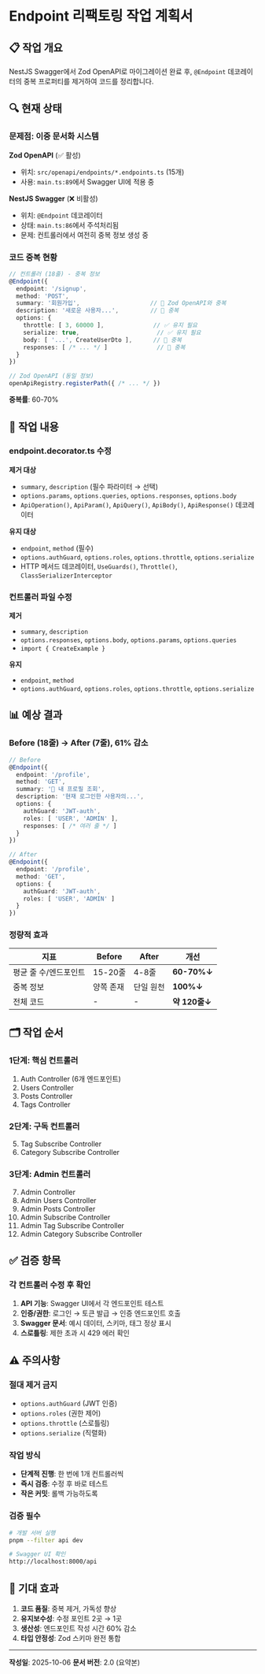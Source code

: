 # Endpoint 리팩토링 작업 계획서

## 📋 작업 개요

NestJS Swagger에서 Zod OpenAPI로 마이그레이션 완료 후, `@Endpoint` 데코레이터의 중복 프로퍼티를 제거하여 코드를 정리합니다.

## 🔍 현재 상태

### 문제점: 이중 문서화 시스템

**Zod OpenAPI** (✅ 활성)
- 위치: `src/openapi/endpoints/*.endpoints.ts` (15개)
- 사용: `main.ts:89`에서 Swagger UI에 적용 중

**NestJS Swagger** (❌ 비활성)
- 위치: `@Endpoint` 데코레이터
- 상태: `main.ts:86`에서 주석처리됨
- 문제: 컨트롤러에서 여전히 중복 정보 생성 중

### 코드 중복 현황

```typescript
// 컨트롤러 (18줄) - 중복 정보
@Endpoint({
  endpoint: '/signup',
  method: 'POST',
  summary: '회원가입',                    // 🔴 Zod OpenAPI와 중복
  description: '새로운 사용자...',         // 🔴 중복
  options: {
    throttle: [ 3, 60000 ],              // ✅ 유지 필요
    serialize: true,                      // ✅ 유지 필요
    body: [ '...', CreateUserDto ],      // 🔴 중복
    responses: [ /* ... */ ]              // 🔴 중복
  }
})

// Zod OpenAPI (동일 정보)
openApiRegistry.registerPath({ /* ... */ })
```

**중복률**: 60-70%

## 🎯 작업 내용

### endpoint.decorator.ts 수정

**제거 대상**
- `summary`, `description` (필수 파라미터 → 선택)
- `options.params`, `options.queries`, `options.responses`, `options.body`
- `ApiOperation()`, `ApiParam()`, `ApiQuery()`, `ApiBody()`, `ApiResponse()` 데코레이터

**유지 대상**
- `endpoint`, `method` (필수)
- `options.authGuard`, `options.roles`, `options.throttle`, `options.serialize`
- HTTP 메서드 데코레이터, `UseGuards()`, `Throttle()`, `ClassSerializerInterceptor`

### 컨트롤러 파일 수정

**제거**
- `summary`, `description`
- `options.responses`, `options.body`, `options.params`, `options.queries`
- `import { CreateExample }`

**유지**
- `endpoint`, `method`
- `options.authGuard`, `options.roles`, `options.throttle`, `options.serialize`

## 📊 예상 결과

### Before (18줄) → After (7줄), **61% 감소**

```typescript
// Before
@Endpoint({
  endpoint: '/profile',
  method: 'GET',
  summary: '👤 내 프로필 조회',
  description: '현재 로그인한 사용자의...',
  options: {
    authGuard: 'JWT-auth',
    roles: [ 'USER', 'ADMIN' ],
    responses: [ /* 여러 줄 */ ]
  }
})

// After
@Endpoint({
  endpoint: '/profile',
  method: 'GET',
  options: {
    authGuard: 'JWT-auth',
    roles: [ 'USER', 'ADMIN' ]
  }
})
```

### 정량적 효과

| 지표 | Before | After | 개선 |
|------|--------|-------|------|
| 평균 줄 수/엔드포인트 | 15-20줄 | 4-8줄 | **60-70%↓** |
| 중복 정보 | 양쪽 존재 | 단일 원천 | **100%↓** |
| 전체 코드 | - | - | **약 120줄↓** |

## 🗂️ 작업 순서

### 1단계: 핵심 컨트롤러
1. Auth Controller (6개 엔드포인트)
2. Users Controller
3. Posts Controller
4. Tags Controller

### 2단계: 구독 컨트롤러
5. Tag Subscribe Controller
6. Category Subscribe Controller

### 3단계: Admin 컨트롤러
7. Admin Controller
8. Admin Users Controller
9. Admin Posts Controller
10. Admin Subscribe Controller
11. Admin Tag Subscribe Controller
12. Admin Category Subscribe Controller

## ✅ 검증 항목

### 각 컨트롤러 수정 후 확인

1. **API 기능**: Swagger UI에서 각 엔드포인트 테스트
2. **인증/권한**: 로그인 → 토큰 발급 → 인증 엔드포인트 호출
3. **Swagger 문서**: 예시 데이터, 스키마, 태그 정상 표시
4. **스로틀링**: 제한 초과 시 429 에러 확인

## ⚠️ 주의사항

### 절대 제거 금지
- `options.authGuard` (JWT 인증)
- `options.roles` (권한 제어)
- `options.throttle` (스로틀링)
- `options.serialize` (직렬화)

### 작업 방식
- **단계적 진행**: 한 번에 1개 컨트롤러씩
- **즉시 검증**: 수정 후 바로 테스트
- **작은 커밋**: 롤백 가능하도록

### 검증 필수
```bash
# 개발 서버 실행
pnpm --filter api dev

# Swagger UI 확인
http://localhost:8000/api
```

## 🎉 기대 효과

1. **코드 품질**: 중복 제거, 가독성 향상
2. **유지보수성**: 수정 포인트 2곳 → 1곳
3. **생산성**: 엔드포인트 작성 시간 60% 감소
4. **타입 안정성**: Zod 스키마 완전 통합

---

**작성일**: 2025-10-06
**문서 버전**: 2.0 (요약본)
